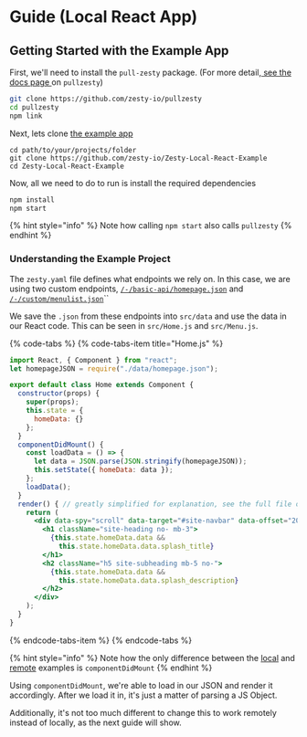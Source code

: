 # Guide \(Local React App\)

## Getting Started with the Example App

First, we'll need to install the `pull-zesty` package. \(For more detail,[ see the docs page ](../../pullzesty.md)on `pullzesty`\)

```bash
git clone https://github.com/zesty-io/pullzesty
cd pullzesty
npm link
```

Next, lets clone [the example app](ttps://github.com/zesty-io/Zesty-Local-React-Example)

```text
cd path/to/your/projects/folder
git clone https://github.com/zesty-io/Zesty-Local-React-Example
cd Zesty-Local-React-Example
```

Now, all we need to do to run is install the required dependencies

```bash
npm install
npm start
```

{% hint style="info" %}
Note how calling `npm start` also calls `pullzesty`
{% endhint %}

### Understanding the Example Project

The `zesty.yaml` file defines what endpoints we rely on. In this case, we are using two custom endpoints, [`/-/basic-api/homepage.json`](https://6c706l48-dev.preview.zestyio.com/-/basic-api/homepage.json) and [`/-/custom/menulist.json`](https://6c706l48-dev.preview.zestyio.com/-/custom/menulist.json)\`\`

We save the `.json` from these endpoints into `src/data` and use the data in our React code. This can be seen in `src/Home.js` and `src/Menu.js`.

{% code-tabs %}
{% code-tabs-item title="Home.js" %}
```jsx
import React, { Component } from "react";
let homepageJSON = require("./data/homepage.json");

export default class Home extends Component {
  constructor(props) {
    super(props);
    this.state = {
      homeData: {}
    };
  }
  componentDidMount() {
    const loadData = () => {
      let data = JSON.parse(JSON.stringify(homepageJSON));
      this.setState({ homeData: data });
    };
    loadData();
  }
  render() { // greatly simplified for explanation, see the full file on Github
    return (
      <div data-spy="scroll" data-target="#site-navbar" data-offset="200">
        <h1 className="site-heading no- mb-3">
          {this.state.homeData.data &&
            this.state.homeData.data.splash_title}
        </h1>
        <h2 className="h5 site-subheading mb-5 no-">
          {this.state.homeData.data &&
            this.state.homeData.data.splash_description}
        </h2>
      </div>
    );
  }
}
```
{% endcode-tabs-item %}
{% endcode-tabs %}

{% hint style="info" %}
Note how the only difference between the [local](local-guide.md#understanding-the-example-project) and [remote](remote-guide.md#understanding-the-example-project) examples is `componentDidMount`
{% endhint %}

Using `componentDidMount`, we're able to load in our JSON and render it accordingly. After we load it in, it's just a matter of parsing a JS Object.

Additionally, it's not too much different to change this to work remotely instead of locally, as the next guide will show.

